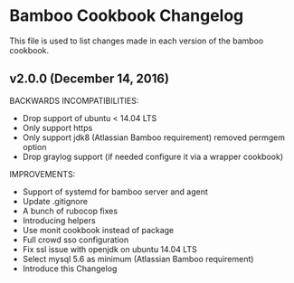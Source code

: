 # Bamboo Cookbook Changelog

This file is used to list changes made in each version of the bamboo cookbook.

## v2.0.0 (December 14, 2016)

BACKWARDS INCOMPATIBILITIES:
- Drop support of ubuntu < 14.04 LTS
- Only support https
- Only support jdk8 (Atlassian Bamboo requirement) removed permgem option
- Drop graylog support (if needed configure it via a wrapper cookbook)

IMPROVEMENTS:
- Support of systemd for bamboo server and agent
- Update .gitignore
- A bunch of rubocop fixes
- Introducing helpers
- Use monit cookbook instead of package
- Full crowd sso configuration
- Fix ssl issue with openjdk on ubuntu 14.04 LTS
- Select mysql 5.6 as minimum (Atlassian Bamboo requirement)
- Introduce this Changelog
